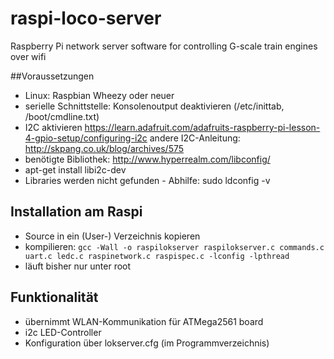 # raspi-loco-server
Raspberry Pi network server software for controlling G-scale train engines over wifi

##Voraussetzungen
* Linux: Raspbian Wheezy oder neuer
* serielle Schnittstelle: Konsolenoutput deaktivieren (/etc/inittab, /boot/cmdline.txt)
* I2C aktivieren https://learn.adafruit.com/adafruits-raspberry-pi-lesson-4-gpio-setup/configuring-i2c
    andere I2C-Anleitung: http://skpang.co.uk/blog/archives/575
* benötigte Bibliothek: http://www.hyperrealm.com/libconfig/
* apt-get install libi2c-dev
* Libraries werden nicht gefunden - Abhilfe: sudo ldconfig -v

## Installation am Raspi
* Source in ein (User-) Verzeichnis kopieren
* kompilieren: `gcc -Wall -o raspilokserver raspilokserver.c commands.c uart.c ledc.c raspinetwork.c raspispec.c -lconfig -lpthread`
* läuft bisher nur unter root

## Funktionalität
* übernimmt WLAN-Kommunikation für ATMega2561 board
* i2c LED-Controller
* Konfiguration über lokserver.cfg (im Programmverzeichnis)
